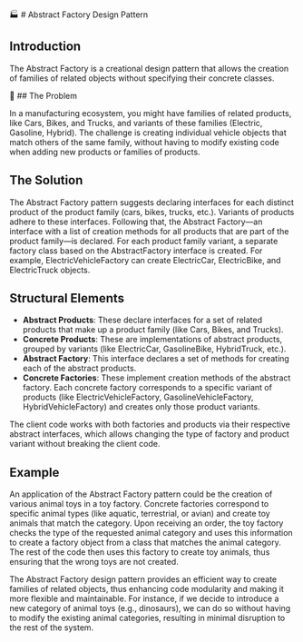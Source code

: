 :factory: # Abstract Factory Design Pattern

## Introduction

The Abstract Factory is a creational design pattern that allows the creation of families of related objects without specifying their concrete classes.

:rotating_light: ## The Problem

In a manufacturing ecosystem, you might have families of related products, like Cars, Bikes, and Trucks, and variants of these families (Electric, Gasoline, Hybrid). The challenge is creating individual vehicle objects that match others of the same family, without having to modify existing code when adding new products or families of products.
## The Solution

The Abstract Factory pattern suggests declaring interfaces for each distinct product of the product family (cars, bikes, trucks, etc.). Variants of products adhere to these interfaces. Following that, the Abstract Factory—an interface with a list of creation methods for all products that are part of the product family—is declared.
For each product family variant, a separate factory class based on the AbstractFactory interface is created. For example, ElectricVehicleFactory can create ElectricCar, ElectricBike, and ElectricTruck objects.
## Structural Elements

- **Abstract Products**:  These declare interfaces for a set of related products that make up a product family (like Cars, Bikes, and Trucks).
- **Concrete Products**: These are implementations of abstract products, grouped by variants (like ElectricCar, GasolineBike, HybridTruck, etc.).
- **Abstract Factory**: This interface declares a set of methods for creating each of the abstract products.
- **Concrete Factories**: These implement creation methods of the abstract factory. Each concrete factory corresponds to a specific variant of products (like ElectricVehicleFactory, GasolineVehicleFactory, HybridVehicleFactory) and creates only those product variants.

The client code works with both factories and products via their respective abstract interfaces, which allows changing the type of factory and product variant without breaking the client code.
## Example

An application of the Abstract Factory pattern could be the creation of various animal toys in a toy factory. Concrete factories correspond to specific animal types (like aquatic, terrestrial, or avian) and create toy animals that match the category. Upon receiving an order, the toy factory checks the type of the requested animal category and uses this information to create a factory object from a class that matches the animal category. The rest of the code then uses this factory to create toy animals, thus ensuring that the wrong toys are not created.

The Abstract Factory design pattern provides an efficient way to create families of related objects, thus enhancing code modularity and making it more flexible and maintainable. For instance, if we decide to introduce a new category of animal toys (e.g., dinosaurs), we can do so without having to modify the existing animal categories, resulting in minimal disruption to the rest of the system.
